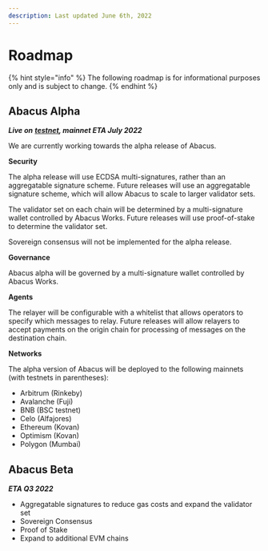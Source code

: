 ```yaml
---
description: Last updated June 6th, 2022
---
```


# Roadmap

{% hint style="info" %}
The following roadmap is for informational purposes only and is subject to change.
{% endhint %}

## Abacus Alpha

_**Live on**_ [_**testnet**_](broken-reference)_**, mainnet ETA July 2022**_

We are currently working towards the alpha release of Abacus.

**Security**

The alpha release will use ECDSA multi-signatures, rather than an aggregatable signature scheme. Future releases will use an aggregatable signature scheme, which will allow Abacus to scale to larger validator sets.

The validator set on each chain will be determined by a multi-signature wallet controlled by Abacus Works. Future releases will use proof-of-stake to determine the validator set.

Sovereign consensus will not be implemented for the alpha release.

**Governance**

Abacus alpha will be governed by a multi-signature wallet controlled by Abacus Works.

**Agents**

The relayer will be configurable with a whitelist that allows operators to specify which messages to relay. Future releases will allow relayers to accept payments on the origin chain for processing of messages on the destination chain.

**Networks**

The alpha version of Abacus will be deployed to the following mainnets (with testnets in parentheses):

* Arbitrum (Rinkeby)
* Avalanche (Fuji)
* BNB (BSC testnet)
* Celo (Alfajores)
* Ethereum (Kovan)
* Optimism (Kovan)
* Polygon (Mumbai)

## Abacus Beta

_**ETA Q3 2022**_

* Aggregatable signatures to reduce gas costs and expand the validator set
* Sovereign Consensus
* Proof of Stake
* Expand to additional EVM chains

